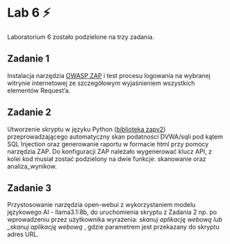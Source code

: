 # Lab 6 :zap:

Laboratorium 6 zostało podzielone na trzy zadania.

## Zadanie 1

Instalacja narzędzia [OWASP ZAP](https://www.zaproxy.org) i test procesu logowania na wybranej witrynie internetowej ze szczegółowym wyjaśnieniem wszystkich elementów Request’a.

## Zadanie 2

Utworzenie skryptu w języku Python ([biblioteka zapv2](https://www.zaproxy.org/docs/api/)) przeprowadzającego automatyczny skan podatności DVWA/sqli pod kątem SQL Injection oraz generowanie raportu w formacie html przy pomocy narzędzia ZAP. Do konfiguracji ZAP należało wygenerować klucz API, z kolei kod musiał zostać podzielony na dwie funkcje: skanowanie oraz analiza_wynikow.

## Zadanie 3

Przystosowanie narzędzia open-webui z wykorzystaniem modelu językowego AI - llama3.1:8b, do uruchomienia skryptu z Zadania 2 np. po wprowadzeniu przez użytkownika wyrażenia: _skanuj aplikację webową lub \_skanuj aplikację webową <parametr>_, gdzie parametrem jest przekazany do skryptu adres URL.

